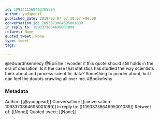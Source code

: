 ```yaml
---
id: 1093411568463765504
author: yudapearl
published_date: 2019-02-07 07:30:07 +00:00
conversation_id: 1093373864695001089
in_reply_to: 1093373864695001089
retweet: None
quoted_tweet: None
type: tweet
tags:

---
```


@edwardhkennedy @EpiEllie I wonder if this quote should still holds in the era of causation. Is it the case that statistics has studied the way scientists think about and process scientific data? Something to ponder about, but I can feel the doubts crawling all over me. #Bookofwhy

### Metadata

Author: [[@yudapearl]]
Conversation: [[conversation-1093373864695001089]]
In reply to: [[1093373864695001089]]
Retweet of: [[None]]
Quoted tweet: [[None]]
